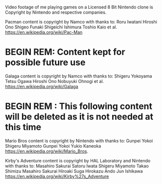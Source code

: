 Video footage of me playing games on a Licensed 8 Bit Nintendo clone is Copyright by Nintendo and respective companies.  

Pacman content is copyright by Namco with thanks to:
Roru Iwatani
Hiroshi Ono
Shigeo Funaki
Shigeichi Ishimura
Toshio Kaio
et al.
https://en.wikipedia.org/wiki/Pac-Man

# BEGIN REM: Content kept for possible future use 

Galaga content is copyright by Namco with thanks to:
Shigeru Yokoyama
Tetsu Ogawa
Hiroshi Ono
Nobuyuki Ohnogi
et al.
https://en.wikipedia.org/wiki/Galaga




# BEGIN REM : This following content will be deleted as it is not needed at this time
Mario Bros content is copyright by Nintendo with thanks to:
Gunpei Yokoi
Shigeru Miyamoto
Gunpei Yokoi
Yukio Kaneoka
https://en.wikipedia.org/wiki/Mario_Bros.

Kirby's Adventure content is copyright by HAL Laboratory and Nintendo with thanks to:
Masahiro Sakurai
Satoru Iwata
Shigeru Miyamoto
Takao Shimizu
Masahiro Sakurai
Hiroaki Suga
Hirokazu Ando
Jun Ishikawa
https://en.wikipedia.org/wiki/Kirby%27s_Adventure

